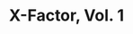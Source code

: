 ---
title: "X-Factor, Vol. 1"
issue: 77A
issue_nr: 77
full_title: Great X-Pectations
subtitle: ""
story_arc: ""
crossover: ""
variant: A
publisher: Marvel Comics
creators: 
  - Peter David
  - Kevin J. West
  - Tom Raney
release_date: "Feb 18, 1992"
release_year: 1992
genre:
  - Action
  - Adventure
  - Super-Heroes
format: Comic
pages: 32
signed_by: ""
price: 1.25
---